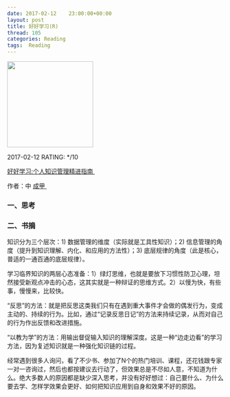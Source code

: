 ```yaml
---
date: 2017-02-12    23:00:00+00:00
layout: post
title: 好好学习(R)
thread: 105
categories: Reading
tags:  Reading
---
```


<img src="https://images-cn.ssl-images-amazon.com/images/I/8148HitWMgL.jpg" width="200" />

2017-02-12 RATING:  \*/10

[好好学习:个人知识管理精进指南 ][1]

作者：中 [成甲 ][2]

### 一、思考

### 二、书摘

知识分为三个层次：1) 数据管理的维度（实际就是工具性知识）；2) 信息管理的角度（提升到知识理解、内化、和应用的方法性）；3) 底层规律的角度（此是核心，普适的一通百通的底层规律）。

学习临界知识的两层心态准备：1）绿灯思维，也就是要放下习惯性防卫心理，坦然接受新观点冲击的心态，这其实就是一种辩证的思维方式。2）以慢为快，有些事，慢慢来，比较快。

“反思”的方法：就是把反思这类我们只有在遇到重大事件才会做的偶发行为，变成主动的、持续的行为。比如，通过“记录反思日记”的方法来持续记录，从而对自己的行为作出反馈和改进措施。

“以教为学”的方法：用输出督促输入知识的理解深度。这是一种“边走边看”的学习方法，因为复述知识就是一种强化知识链的过程。

经常遇到很多人询问，看了不少书、参加了N个的热门培训、课程，还花钱跟专家一对一咨询过，然后也都按建议去行动了，但效果总是不尽如人意，不知道为什么。绝大多数人的原因都是缺少深入思考，并没有好好想过：自己要什么、为什么要去学、怎样学效果会更好、如何把知识应用到自身和效果不好的原因。

[1]:	https://www.amazon.cn/dp/B01MZ6L4JS/ref=sr_1_1?ie=UTF8&qid=1486387258&sr=8-1
[2]:	%E6%9D%A8%E4%BC%A0%E8%BE%89